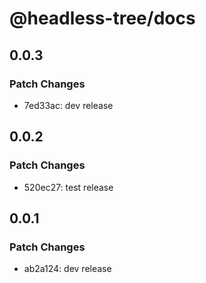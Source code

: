 # @headless-tree/docs

## 0.0.3

### Patch Changes

- 7ed33ac: dev release

## 0.0.2

### Patch Changes

- 520ec27: test release

## 0.0.1

### Patch Changes

- ab2a124: dev release
